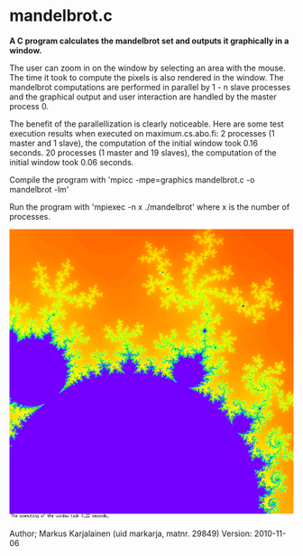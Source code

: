 # mandelbrot.c

**A C program calculates the mandelbrot set and outputs it graphically in a window.**

The user can zoom in on the window by selecting an area with the mouse. The time it took to compute the pixels is also rendered in the window. The mandelbrot computations are performed in parallel by 1 - n slave processes and the graphical output and user interaction are handled by the master process 0.

The benefit of the parallellization is clearly noticeable. Here are some test execution results when executed on maximum.cs.abo.fi: 2 processes (1 master and 1 slave), the computation of the initial window took 0.16 seconds. 20 processes (1 master and 19 slaves), the computation of the initial window took 0.06 seconds.

Compile the program with 'mpicc -mpe=graphics mandelbrot.c -o mandelbrot -lm'

Run the program with 'mpiexec -n x ./mandelbrot' where x is the number of processes.

![Screenshot of the mandelbrot.c program running.](https://github.com/markarja/mandelbrot/blob/main/mandelbrot.png)

Author; Markus Karjalainen (uid markarja, matnr. 29849)
Version: 2010-11-06
